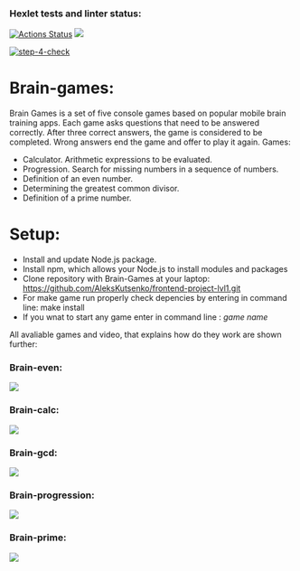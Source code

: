 ### Hexlet tests and linter status:
[![Actions Status](https://github.com/AleksKutsenko/frontend-project-lvl1/workflows/hexlet-check/badge.svg)](https://github.com/AleksKutsenko/frontend-project-lvl1/actions)
<a href="https://codeclimate.com/github/AleksKutsenko/frontend-project-lvl1/maintainability"><img src="https://api.codeclimate.com/v1/badges/9931023de658ca1bd5f8/maintainability" /></a>

[![step-4-check](https://github.com/AleksKutsenko/frontend-project-lvl1/actions/workflows/step-4-check.yml/badge.svg)](https://github.com/AleksKutsenko/frontend-project-lvl1/actions/workflows/step-4-check.yml)

# Brain-games:
Brain Games is a set of five console games based on popular mobile brain training apps. Each game asks questions that need to be answered correctly. After three correct answers, the game is considered to be completed. Wrong answers end the game and offer to play it again. Games:<br>

- Calculator. Arithmetic expressions to be evaluated.<br>
- Progression. Search for missing numbers in a sequence of numbers.<br>
- Definition of an even number.<br>
- Determining the greatest common divisor.<br>
- Definition of a prime number.<br>

# Setup:
- Install and update Node.js package.<br>
- Install npm, which allows your Node.js to install modules and packages <br>
- Clone repository with Brain-Games at your laptop: https://github.com/AleksKutsenko/frontend-project-lvl1.git <br>
- For make game run properly check depencies by entering in command line: make install <br>
- If you wnat to start any game enter in command line : *game name* <br>

All avaliable games and video, that explains how do they work are shown further:

### Brain-even:

<a href="https://asciinema.org/a/4Gz2fVW824JDkP1UmQf3EIIwT"> 
<img src="https://asciinema.org/a/4Gz2fVW824JDkP1UmQf3EIIwT.svg" /> </a>

### Brain-calc:

<a href="https://asciinema.org/a/0vWsSBxlu2zIhNQzrKGckC7nB"> 
<img src="https://asciinema.org/a/0vWsSBxlu2zIhNQzrKGckC7nB.svg" /> </a>

### Brain-gcd:

<a href="https://asciinema.org/a/Ha84elmqhF7phqiQzd2KnFzys"> 
<img src="https://asciinema.org/a/Ha84elmqhF7phqiQzd2KnFzys.svg" /> </a>

### Brain-progression:

<a href="https://asciinema.org/a/HPdJDUn18DKAqx6kvTJ73tEbB"> 
<img src="https://asciinema.org/a/HPdJDUn18DKAqx6kvTJ73tEbB.svg" /> </a>

### Brain-prime:

<a href="https://asciinema.org/a/2zgJ3EwLtpqMebt3c1Y32Vcfd"> 
<img src="https://asciinema.org/a/2zgJ3EwLtpqMebt3c1Y32Vcfd.svg" /> </a>



